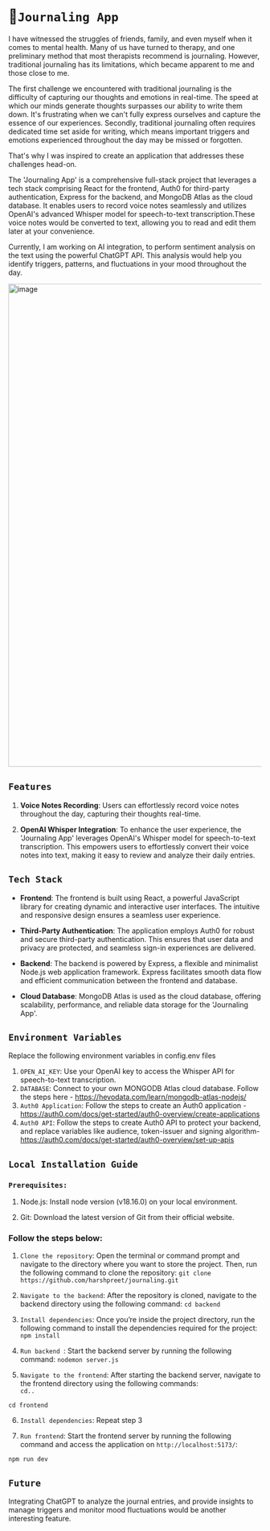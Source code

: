 # 📌`Journaling App`
I have witnessed the struggles of friends, family, and even myself when it comes to mental health. Many of us have turned to therapy, and one preliminary method that most therapists recommend is  journaling. However, traditional journaling has its limitations, which became apparent to me and those close to me.

The first challenge we encountered with traditional journaling is the difficulty of capturing our thoughts and emotions in real-time. The speed at which our minds generate thoughts surpasses our ability to write them down. It's frustrating when we can't fully express ourselves and capture the essence of our experiences.
Secondly, traditional journaling often requires dedicated time set aside for writing, which means important triggers and emotions experienced throughout the day may be missed or forgotten.

That's why I was inspired to create an application that addresses these challenges head-on. 

The 'Journaling App' is a comprehensive full-stack project that leverages a tech stack comprising React for the frontend, Auth0 for third-party authentication, Express for the backend, and MongoDB Atlas as the cloud database. 
It enables users to record voice notes seamlessly and utilizes OpenAI's advanced Whisper model for speech-to-text transcription.These voice notes would be converted to text, allowing you to read and edit them later at your convenience.

Currently, I am working on AI integration, to perform sentiment analysis on the text using the powerful ChatGPT API. This analysis would help you identify triggers, patterns, and fluctuations in your mood throughout the day.

<img width="959" alt="image" src="https://github.com/harshpreet14/journalling/assets/114172812/9f2108f1-cd84-41e0-8070-1f40461b9911">

## `Features`

1. **Voice Notes Recording**: Users can effortlessly record voice notes throughout the day, capturing their thoughts real-time.

2. **OpenAI Whisper Integration**: To enhance the user experience, the 'Journaling App' leverages OpenAI's  Whisper model for speech-to-text transcription. This empowers users to effortlessly convert their voice notes into text, making it easy to review and analyze their daily entries.

## `Tech Stack`

- **Frontend**: The frontend is built using React, a powerful JavaScript library for creating dynamic and interactive user interfaces. The intuitive and responsive design ensures a seamless user experience.

- **Third-Party Authentication**: The application employs Auth0 for robust and secure third-party authentication. This ensures that user data and privacy are protected, and seamless sign-in experiences are delivered.

- **Backend**: The backend is powered by Express, a flexible and minimalist Node.js web application framework. Express facilitates smooth data flow and efficient communication between the frontend and database.

- **Cloud Database**: MongoDB Atlas is used as the cloud database, offering scalability, performance, and reliable data storage for the 'Journaling App'.

## `Environment Variables`
Replace the following environment variables in config.env files
1. `OPEN_AI_KEY`: Use your OpenAI key to access the Whisper API for speech-to-text transcription. 
2. `DATABASE`: Connect to your own MONGODB Atlas cloud database. Follow the steps here - https://hevodata.com/learn/mongodb-atlas-nodejs/
3. `Auth0 Application`: Follow the steps to create an Auth0 application - https://auth0.com/docs/get-started/auth0-overview/create-applications
4. `Auth0 API`: Follow the steps to create Auth0 API to protect your backend, and replace variables like audience, token-issuer and signing algorithm- https://auth0.com/docs/get-started/auth0-overview/set-up-apis
 
## `Local Installation Guide`

### `Prerequisites:`
1. Node.js: Install node version (v18.16.0) on your local environment.
   
2. Git: Download the latest version of Git from their official website.  

### Follow the steps below:
1. `Clone the repository`: Open the terminal or command prompt and navigate to the directory where you want to store the project. Then, run the following command to clone the repository:
```git clone https://github.com/harshpreet/journaling.git```

3. `Navigate to the backend`: After the repository is cloned, navigate to the backend directory using the following command:
```cd backend```

3. `Install dependencies`: Once you’re inside the project directory, run the following command to install the dependencies required for the project:
```npm install```

4. `Run backend `: Start the backend server by running the following command:
```nodemon server.js```

5. `Navigate to the frontend`: After starting the backend server, navigate to the frontend directory using the following commands:  
```cd..```

```cd frontend```

6. ```Install dependencies```: Repeat step 3
    
7. `Run frontend`: Start the frontend server by running the following command and access the application on `http://localhost:5173/`:
    
```npm run dev```
## `Future` 
Integrating ChatGPT to analyze the journal entries, and provide insights to manage triggers and monitor mood fluctuations would be another interesting feature. 
